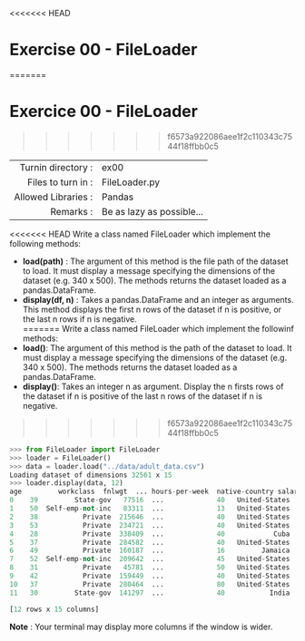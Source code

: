 <<<<<<< HEAD
# Exercise 00 - FileLoader
=======
# Exercice 00 - FileLoader
>>>>>>> f6573a922086aee1f2c110343c7544f18ffbb0c5

|                         |                    |
| -----------------------:| ------------------ |
|   Turnin directory :    |  ex00              |
|   Files to turn in :    |  FileLoader.py     |
|   Allowed Libraries :   |  Pandas            |
|   Remarks :             |  Be as lazy as possible...|

<<<<<<< HEAD
Write a class named FileLoader which implement the following methods:
- __load(path)__ : The argument of this method is the file path of the dataset to load. It must display a message specifying the dimensions of the dataset (e.g. 340 x 500). The methods returns the dataset loaded as a pandas.DataFrame.
- __display(df, n)__ : Takes a pandas.DataFrame and an integer as arguments. This method displays the first n rows of the dataset if n is positive, or the last n rows if n is negative.  
=======
Write a class named FileLoader which implement the followinf methods:
- __load()__: The argument of this method is the path of the dataset to load. It must display a message specifying the dimensions of the dataset (e.g. 340 x 500). The methods returns the dataset loaded as a pandas.DataFrame.
- __display()__: Takes an integer n as argument. Display the n firsts rows of the dataset if n is positive of the last n rows of the dataset if n is negative.  
>>>>>>> f6573a922086aee1f2c110343c7544f18ffbb0c5

```python
>>> from FileLoader import FileLoader
>>> loader = FileLoader()
>>> data = loader.load("../data/adult_data.csv")
Loading dataset of dimensions 32561 x 15
>>> loader.display(data, 12)
age         workclass  fnlwgt  ... hours-per-week  native-country salary
0    39         State-gov   77516  ...             40   United-States  <=50K
1    50  Self-emp-not-inc   83311  ...             13   United-States  <=50K
2    38           Private  215646  ...             40   United-States  <=50K
3    53           Private  234721  ...             40   United-States  <=50K
4    28           Private  338409  ...             40            Cuba  <=50K
5    37           Private  284582  ...             40   United-States  <=50K
6    49           Private  160187  ...             16         Jamaica  <=50K
7    52  Self-emp-not-inc  209642  ...             45   United-States   >50K
8    31           Private   45781  ...             50   United-States   >50K
9    42           Private  159449  ...             40   United-States   >50K
10   37           Private  280464  ...             80   United-States   >50K
11   30         State-gov  141297  ...             40           India   >50K

[12 rows x 15 columns]
```
__Note__ : Your terminal may display more columns if the window is wider.
